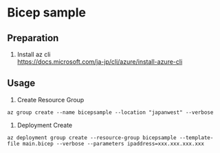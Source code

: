 # Bicep sample

## Preparation
1. Install az cli  
https://docs.microsoft.com/ja-jp/cli/azure/install-azure-cli

## Usage
1. Create Resource Group  
```
az group create --name bicepsample --location "japanwest" --verbose
```
1. Deployment Create  
```
az deployment group create --resource-group bicepsample --template-file main.bicep --verbose --parameters ipaddress=xxx.xxx.xxx.xxx 
```
